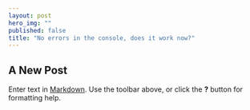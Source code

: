 ```yaml
---
layout: post
hero_img: ""
published: false
title: "No errors in the console, does it work now?"
---
```


## A New Post

Enter text in [Markdown](http://daringfireball.net/projects/markdown/). Use the toolbar above, or click the **?** button for formatting help.
